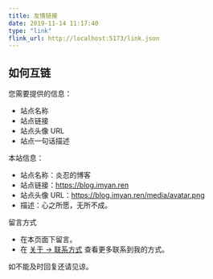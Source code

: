 ```yaml
---
title: 友情链接
date: 2019-11-14 11:17:40
type: "link"
flink_url: http://localhost:5173/link.json
---
```


## 如何互链

您需要提供的信息：

- 站点名称
- 站点链接
- 站点头像 URL
- 站点一句话描述

本站信息：

- 站点名称：炎忍的博客
- 站点链接：<https://blog.imyan.ren>
- 站点头像 URL：<https://blog.imyan.ren/media/avatar.png>
- 描述：心之所愿，无所不成。

留言方式

- 在本页面下留言。
- 在 [关于 -> 联系方式](https://blog.imyan.ren/about/#%E8%81%94%E7%B3%BB%E6%96%B9%E5%BC%8F) 查看更多联系到我的方式。

如不能及时回复还请见谅。
